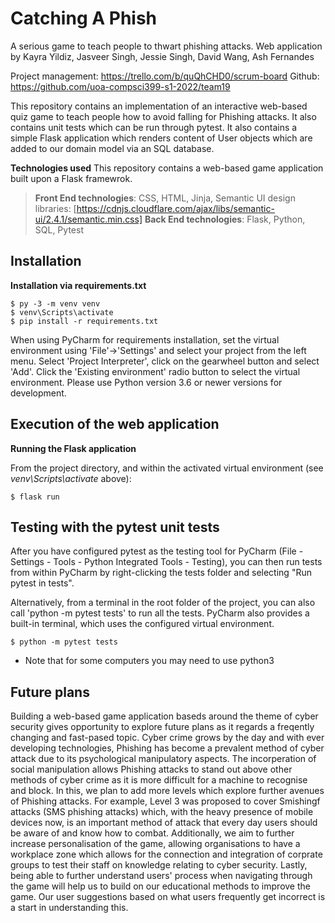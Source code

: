 # Catching A Phish

A serious game to teach people to thwart phishing attacks. 
Web application by Kayra Yildiz, Jasveer Singh, Jessie Singh, David Wang, Ash Fernandes


Project management: https://trello.com/b/quQhCHD0/scrum-board
Github: https://github.com/uoa-compsci399-s1-2022/team19 

This repository contains an implementation of an interactive web-based quiz game to teach people how to avoid falling for Phishing attacks.
It also contains unit tests which can be run through pytest.
It also contains a simple Flask application which renders content of User objects which are added to our domain model via an SQL database.

**Technologies used**
This repository contains a web-based game application built upon a Flask framewrok.
> **Front End technologies**: CSS, HTML, Jinja, Semantic UI design libraries: [https://cdnjs.cloudflare.com/ajax/libs/semantic-ui/2.4.1/semantic.min.css]
> **Back End technologies**: Flask, Python, SQL, Pytest

## Installation

**Installation via requirements.txt**

```shell
$ py -3 -m venv venv
$ venv\Scripts\activate
$ pip install -r requirements.txt
```

When using PyCharm for requirements installation, set the virtual environment using 'File'->'Settings' and select your project from the left menu. Select 'Project Interpreter', click on the gearwheel button and select 'Add'. Click the 'Existing environment' radio button to select the virtual environment. 
Please use Python version 3.6 or newer versions for development.

## Execution of the web application

**Running the Flask application**

From the project directory, and within the activated virtual environment (see *venv\Scripts\activate* above):

````shell
$ flask run
```` 

## Testing with the pytest unit tests

After you have configured pytest as the testing tool for PyCharm (File - Settings - Tools - Python Integrated Tools - Testing), you can then run tests from within PyCharm by right-clicking the tests folder and selecting "Run pytest in tests".

Alternatively, from a terminal in the root folder of the project, you can also call 'python -m pytest tests' to run all the tests. PyCharm also provides a built-in terminal, which uses the configured virtual environment. 

````shell
$ python -m pytest tests
````

* Note that for some computers you may need to use python3


## Future plans
Building a web-based game application baseds around the theme of cyber security gives opportunity to explore future plans as it regards a freqently changing and fast-pased topic.
Cyber crime grows by the day and with ever developing technologies, Phishing has become a prevalent method of cyber attack due to its psychological manipulatory aspects. The incorperation of social manipulation allows Phishing attacks to stand out above other methods of cyber crime as it is more difficult for a machine to recognise and block.
In this, we plan to add more levels which explore further avenues of Phishing attacks. For example, Level 3 was proposed to cover Smishingf attacks (SMS phishing attacks) which, with the heavy presence of mobile devices now, is an important method of attack that every day users should be aware of and know how to combat.
Additionally, we aim to further increase personalisation of the game, allowing organisations to have a workplace zone which allows for the connection and integration of corprate groups to test their staff on knowledge relating to cyber security. 
Lastly, being able to further understand users' process when navigating through the game will help us to build on our educational methods to improve the game. Our user suggestions based on what users frequently get incorrect is a start in understanding this.
